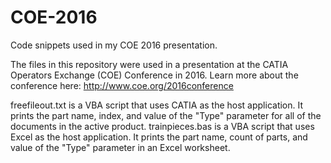 # COE-2016
Code snippets used in my COE 2016 presentation.

The files in this repository were used in a presentation at the CATIA Operators Exchange (COE) Conference in 2016.
Learn more about the conference here: http://www.coe.org/2016conference

freefileout.txt is a VBA script that uses CATIA as the host application. It prints the part name, index, and value of the "Type" parameter for all of the documents in the active product.
trainpieces.bas is a VBA script that uses Excel as the host application. It prints the part name, count of parts, and value of the "Type" parameter in an Excel worksheet.
